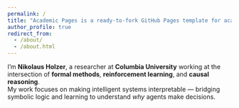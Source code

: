 ```yaml
---
permalink: /
title: "Academic Pages is a ready-to-fork GitHub Pages template for academic personal websites"
author_profile: true
redirect_from: 
  - /about/
  - /about.html
---
```


I’m **Nikolaus Holzer**, a researcher at **Columbia University** working at the intersection of **formal methods**, **reinforcement learning**, and **causal reasoning**.  
My work focuses on making intelligent systems interpretable — bridging symbolic logic and learning to understand *why* agents make decisions.
